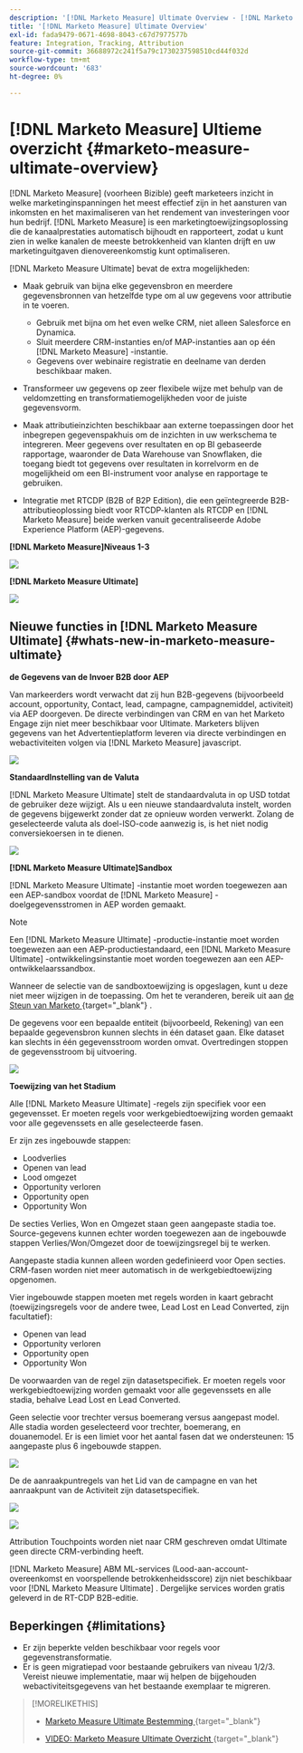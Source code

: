 ```yaml
---
description: '[!DNL Marketo Measure] Ultimate Overview - [!DNL Marketo Measure]'
title: '[!DNL Marketo Measure] Ultimate Overview'
exl-id: fada9479-0671-4698-8043-c67d7977577b
feature: Integration, Tracking, Attribution
source-git-commit: 36688972c241f5a79c1730237598510cd44f032d
workflow-type: tm+mt
source-wordcount: '683'
ht-degree: 0%

---
```


# [!DNL Marketo Measure] Ultieme overzicht {#marketo-measure-ultimate-overview}

[!DNL Marketo Measure] (voorheen Bizible) geeft marketeers inzicht in welke marketinginspanningen het meest effectief zijn in het aansturen van inkomsten en het maximaliseren van het rendement van investeringen voor hun bedrijf. [!DNL Marketo Measure] is een marketingtoewijzingsoplossing die de kanaalprestaties automatisch bijhoudt en rapporteert, zodat u kunt zien in welke kanalen de meeste betrokkenheid van klanten drijft en uw marketinguitgaven dienovereenkomstig kunt optimaliseren.

[!DNL Marketo Measure Ultimate] bevat de extra mogelijkheden:

* Maak gebruik van bijna elke gegevensbron en meerdere gegevensbronnen van hetzelfde type om al uw gegevens voor attributie in te voeren.
   * Gebruik met bijna om het even welke CRM, niet alleen Salesforce en Dynamica.
   * Sluit meerdere CRM-instanties en/of MAP-instanties aan op één [!DNL Marketo Measure] -instantie.
   * Gegevens over webinaire registratie en deelname van derden beschikbaar maken.

* Transformeer uw gegevens op zeer flexibele wijze met behulp van de veldomzetting en transformatiemogelijkheden voor de juiste gegevensvorm.

* Maak attributieinzichten beschikbaar aan externe toepassingen door het inbegrepen gegevenspakhuis om de inzichten in uw werkschema te integreren. Meer gegevens over resultaten en op BI gebaseerde rapportage, waaronder de Data Warehouse van Snowflaken, die toegang biedt tot gegevens over resultaten in korrelvorm en de mogelijkheid om een BI-instrument voor analyse en rapportage te gebruiken.

* Integratie met RTCDP (B2B of B2P Edition), die een geïntegreerde B2B-attributieoplossing biedt voor RTCDP-klanten als RTCDP en [!DNL Marketo Measure] beide werken vanuit gecentraliseerde Adobe Experience Platform (AEP)-gegevens.

**[!DNL Marketo Measure]Niveaus 1-3**

![](assets/marketo-measure-ultimate-overview-1.png)

**[!DNL Marketo Measure Ultimate]**

![](assets/marketo-measure-ultimate-overview-2.png)

## Nieuwe functies in [!DNL Marketo Measure Ultimate] {#whats-new-in-marketo-measure-ultimate}

**de Gegevens van de Invoer B2B door AEP**

Van markeerders wordt verwacht dat zij hun B2B-gegevens (bijvoorbeeld account, opportunity, Contact, lead, campagne, campagnemiddel, activiteit) via AEP doorgeven. De directe verbindingen van CRM en van het Marketo Engage zijn niet meer beschikbaar voor Ultimate. Marketers blijven gegevens van het Advertentieplatform leveren via directe verbindingen en webactiviteiten volgen via [!DNL Marketo Measure] javascript.

![](assets/marketo-measure-ultimate-overview-3.png)

**StandaardInstelling van de Valuta**

[!DNL Marketo Measure Ultimate] stelt de standaardvaluta in op USD totdat de gebruiker deze wijzigt. Als u een nieuwe standaardvaluta instelt, worden de gegevens bijgewerkt zonder dat ze opnieuw worden verwerkt. Zolang de geselecteerde valuta als doel-ISO-code aanwezig is, is het niet nodig conversiekoersen in te dienen.

![](assets/marketo-measure-ultimate-overview-4.png)

**[!DNL Marketo Measure Ultimate]Sandbox**

[!DNL Marketo Measure Ultimate] -instantie moet worden toegewezen aan een AEP-sandbox voordat de [!DNL Marketo Measure] -doelgegevensstromen in AEP worden gemaakt.

>[!NOTE]
>
>Een [!DNL Marketo Measure Ultimate] -productie-instantie moet worden toegewezen aan een AEP-productiestandaard, een [!DNL Marketo Measure Ultimate] -ontwikkelingsinstantie moet worden toegewezen aan een AEP-ontwikkelaarssandbox.

Wanneer de selectie van de sandboxtoewijzing is opgeslagen, kunt u deze niet meer wijzigen in de toepassing. Om het te veranderen, bereik uit aan [ de Steun van Marketo ](https://nation.marketo.com/t5/support/ct-p/Support){target="_blank"} .

De gegevens voor een bepaalde entiteit (bijvoorbeeld, Rekening) van een bepaalde gegevensbron kunnen slechts in één dataset gaan. Elke dataset kan slechts in één gegevensstroom worden omvat. Overtredingen stoppen de gegevensstroom bij uitvoering.

![](assets/marketo-measure-ultimate-overview-5.png)

**Toewijzing van het Stadium**

Alle [!DNL Marketo Measure Ultimate] -regels zijn specifiek voor een gegevensset. Er moeten regels voor werkgebiedtoewijzing worden gemaakt voor alle gegevenssets en alle geselecteerde fasen.

Er zijn zes ingebouwde stappen:

* Loodverlies
* Openen van lead
* Lood omgezet
* Opportunity verloren
* Opportunity open
* Opportunity Won

De secties Verlies, Won en Omgezet staan geen aangepaste stadia toe. Source-gegevens kunnen echter worden toegewezen aan de ingebouwde stappen Verlies/Won/Omgezet door de toewijzingsregel bij te werken.

Aangepaste stadia kunnen alleen worden gedefinieerd voor Open secties.
CRM-fasen worden niet meer automatisch in de werkgebiedtoewijzing opgenomen.

Vier ingebouwde stappen moeten met regels worden in kaart gebracht (toewijzingsregels voor de andere twee, Lead Lost en Lead Converted, zijn facultatief):

* Openen van lead
* Opportunity verloren
* Opportunity open
* Opportunity Won

De voorwaarden van de regel zijn datasetspecifiek. Er moeten regels voor werkgebiedtoewijzing worden gemaakt voor alle gegevenssets en alle stadia, behalve Lead Lost en Lead Converted.

Geen selectie voor trechter versus boemerang versus aangepast model. Alle stadia worden geselecteerd voor trechter, boemerang, en douanemodel. Er is een limiet voor het aantal fasen dat we ondersteunen: 15 aangepaste plus 6 ingebouwde stappen.

![](assets/marketo-measure-ultimate-overview-6.png)

De de aanraakpuntregels van het Lid van de campagne en van het aanraakpunt van de Activiteit zijn datasetspecifiek.

![](assets/marketo-measure-ultimate-overview-7.png)

![](assets/marketo-measure-ultimate-overview-8.png)

Attribution Touchpoints worden niet naar CRM geschreven omdat Ultimate geen directe CRM-verbinding heeft.

[!DNL Marketo Measure] ABM ML-services (Lood-aan-account-overeenkomst en voorspellende betrokkenheidsscore) zijn niet beschikbaar voor [!DNL Marketo Measure Ultimate] . Dergelijke services worden gratis geleverd in de RT-CDP B2B-editie.

## Beperkingen {#limitations}

* Er zijn beperkte velden beschikbaar voor regels voor gegevenstransformatie.
* Er is geen migratiepad voor bestaande gebruikers van niveau 1/2/3. Vereist nieuwe implementatie, maar wij helpen de bijgehouden webactiviteitsgegevens van het bestaande exemplaar te migreren.

>[!MORELIKETHIS]
>
>* [ Marketo Measure Ultimate Bestemming ](https://experienceleague.adobe.com/docs/experience-platform/destinations/catalog/adobe/marketo-measure-ultimate.html?lang=nl-NL){target="_blank"} 
>
>* [ VIDEO: Marketo Measure Ultimate Overzicht ](https://experienceleague.adobe.com/nl/docs/marketo-measure-learn/tutorials/marketo-measure-ultimate/overview){target="_blank"} 
